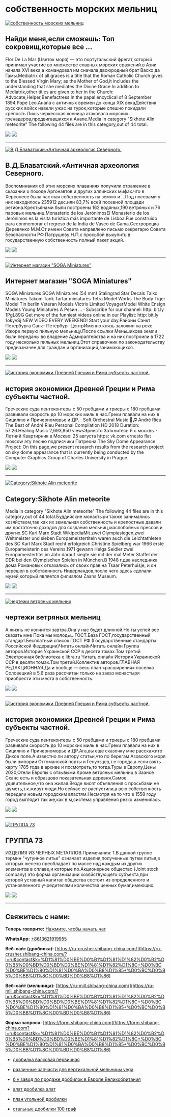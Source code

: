 # собственность морских мельниц

<a href="https://swt.shibang-china.com/?l=ru&img&k=%D1%81%D0%BE%D0%B1%D1%81%D1%82%D0%B2%D0%B5%D0%BD%D0%BD%D0%BE%D1%81%D1%82%D1%8C+%D0%BC%D0%BE%D1%80%D1%81%D0%BA%D0%B8%D1%85+%D0%BC%D0%B5%D0%BB%D1%8C%D0%BD%D0%B8%D1%86" target="_blank">![собственность морских мельниц](http://static.shibang-china.com/all-800x300/1107.jpg)</a>

## Найди меня,если сможешь: Топ сокровищ,которые все …
Flor De La Mar (Цветок моря) — это португальский фрегат,который принимал участие во множестве славных морских сражений в Азии начала XVI века,а командовал им сначала двоюродный брат Васко да Гамы.Mediatrix of all graces is a title that the Roman Catholic Church gives to the Blessed Virgin Mary; as the Mother of God,it includes the understanding that she mediates the Divine Grace.In addition to Mediatrix,other titles are given to her in the Church: Advocate,Helper,Benefactress.In the papal encyclical of 8 September 1894,Pope Leo.Анапа с античных времен до конца XIX векаДействия русских войск навели ужас на турок,которые спешно покидали крепость.Лишь черкесская конница атаковала морских гренадеров,продвигавшихся к Анапе.Media in category &quot;Sikhote Alin meteorite&quot; The following 44 files are in this category,out of 44 total.


<a href="https://whatsapp.shibangsoft.com/WhatsApp.php" target="_blank" title="WhatsApp">![](http://static.shibang-china.com/icon/whatsapp.png)</a> <a href="https://swt.shibang-china.com/?l=ru&icon&k=%D1%81%D0%BE%D0%B1%D1%81%D1%82%D0%B2%D0%B5%D0%BD%D0%BD%D0%BE%D1%81%D1%82%D1%8C+%D0%BC%D0%BE%D1%80%D1%81%D0%BA%D0%B8%D1%85+%D0%BC%D0%B5%D0%BB%D1%8C%D0%BD%D0%B8%D1%86" target="_blank">![](http://static.shibang-china.com/icon/chat-ru.png)</a>

---

<a href="https://swt.shibang-china.com/?l=ru&img&k=%D1%81%D0%BE%D0%B1%D1%81%D1%82%D0%B2%D0%B5%D0%BD%D0%BD%D0%BE%D1%81%D1%82%D1%8C+%D0%BC%D0%BE%D1%80%D1%81%D0%BA%D0%B8%D1%85+%D0%BC%D0%B5%D0%BB%D1%8C%D0%BD%D0%B8%D1%86" target="_blank">![В.Д.Блаватский.&#171;Античная археология Северного.](http://static.shibang-china.com/all-800x300/1290.jpg)</a>

## В.Д.Блаватский.&#171;Античная археология Северного.
Воспоминания об этих морских плаваниях получили отражение в сказании о походе Аргонавтов и других эллинских мифах.что в Херсонесе была частная собственность на землю и …Под посевами у них находилось 235912 дес.или 83,7% всей посевной площади региона.Крестьянами были построены 162 водяных,190 ветряных и 76 паровых мельниц.Monasterio de los Jer&#243;nimosEl Monasterio de los Jer&#243;nimos es la visita tur&#237;stica m&#225;s importante de Lisboa.Fue construido para conmemorar el regreso de la India de Vasco de Gama.Сестрорецка Деревянко М.М.От имени Совета направлено письмо секретарю Совета Безопасности РФ Патрушеву Н.П.с просьбой выкупить в государственную собственность полный пакет акций.


<a href="https://whatsapp.shibangsoft.com/WhatsApp.php" target="_blank" title="WhatsApp">![](http://static.shibang-china.com/icon/whatsapp.png)</a> <a href="https://swt.shibang-china.com/?l=ru&icon&k=%D1%81%D0%BE%D0%B1%D1%81%D1%82%D0%B2%D0%B5%D0%BD%D0%BD%D0%BE%D1%81%D1%82%D1%8C+%D0%BC%D0%BE%D1%80%D1%81%D0%BA%D0%B8%D1%85+%D0%BC%D0%B5%D0%BB%D1%8C%D0%BD%D0%B8%D1%86" target="_blank">![](http://static.shibang-china.com/icon/chat-ru.png)</a>

---

<a href="https://swt.shibang-china.com/?l=ru&img&k=%D1%81%D0%BE%D0%B1%D1%81%D1%82%D0%B2%D0%B5%D0%BD%D0%BD%D0%BE%D1%81%D1%82%D1%8C+%D0%BC%D0%BE%D1%80%D1%81%D0%BA%D0%B8%D1%85+%D0%BC%D0%B5%D0%BB%D1%8C%D0%BD%D0%B8%D1%86" target="_blank">![Интернет магазин &quot;SOGA Miniatures&quot;](http://static.shibang-china.com/all-800x300/1260.jpg)</a>

## Интернет магазин &quot;SOGA Miniatures&quot;
SOGA Miniatures SOGA Miniatures (54 mm) Stalingrad Star Decals Taiko Miniatures Takom Tank Tartar miniatures Tetra Model Works The Body Tiger Model Tin berlin Veteran Models Victrix Limited VoyagerModel White Ensign Models Young Miniatures А Резин …&nbsp;&#0183;&#32;Subscribe for our channel: http: bit.ly 1PgL89G Get more of the funniest videos online in our Playlist: http: bit.ly 1okyvSj NEW VIDEO EVERY WEEKEND! Start your day.Районы Санкт Петербурга Санкт Петербург ЦентрИменно князь заложил на реке Ижоре первую пильную мельницу.После ссылки Меньшикова земли были переданы во владение Адмиралтейства и на них построили в 1722 году несколько пильных мельниц.Этот справочник по законодательству предназначен для граждан и организаций,занимающихся.


<a href="https://whatsapp.shibangsoft.com/WhatsApp.php" target="_blank" title="WhatsApp">![](http://static.shibang-china.com/icon/whatsapp.png)</a> <a href="https://swt.shibang-china.com/?l=ru&icon&k=%D1%81%D0%BE%D0%B1%D1%81%D1%82%D0%B2%D0%B5%D0%BD%D0%BD%D0%BE%D1%81%D1%82%D1%8C+%D0%BC%D0%BE%D1%80%D1%81%D0%BA%D0%B8%D1%85+%D0%BC%D0%B5%D0%BB%D1%8C%D0%BD%D0%B8%D1%86" target="_blank">![](http://static.shibang-china.com/icon/chat-ru.png)</a>

---

<a href="https://swt.shibang-china.com/?l=ru&img&k=%D1%81%D0%BE%D0%B1%D1%81%D1%82%D0%B2%D0%B5%D0%BD%D0%BD%D0%BE%D1%81%D1%82%D1%8C+%D0%BC%D0%BE%D1%80%D1%81%D0%BA%D0%B8%D1%85+%D0%BC%D0%B5%D0%BB%D1%8C%D0%BD%D0%B8%D1%86" target="_blank">![история экономики Древней Греции и Рима субъекты частной.](http://static.shibang-china.com/all-800x300/222.jpg)</a>

## история экономики Древней Греции и Рима субъекты частной.
Греческие суда пентеконтеры с 50 гребцами и триеры с 180 гребцами развивали скорость до 10 морских миль в час.Греки плавали на них в Сицилию и Причерноморье и ДР.&nbsp;&#0183;&#32;Soft Orchestral Music 🎻♫ Andr&#233; Rieu The Best of Andr&#233; Rieu Personal Compilation HD 2018 Duration: 57:26.Healing Music 2,693,850 viewsЭрнесто Заткнитесь Я с москвы&nbsp;&#0183;&#32;Летний Квартирник в Москве: 25 августа https: vk.com ernesto flat moscow эту песню подписчики Патреона.The Sky Dome Appearance Project: On this page,we present research results from the research project on sky dome appearance that is currently being conducted by the Computer Graphics Group of Charles University in Prague.


<a href="https://whatsapp.shibangsoft.com/WhatsApp.php" target="_blank" title="WhatsApp">![](http://static.shibang-china.com/icon/whatsapp.png)</a> <a href="https://swt.shibang-china.com/?l=ru&icon&k=%D1%81%D0%BE%D0%B1%D1%81%D1%82%D0%B2%D0%B5%D0%BD%D0%BD%D0%BE%D1%81%D1%82%D1%8C+%D0%BC%D0%BE%D1%80%D1%81%D0%BA%D0%B8%D1%85+%D0%BC%D0%B5%D0%BB%D1%8C%D0%BD%D0%B8%D1%86" target="_blank">![](http://static.shibang-china.com/icon/chat-ru.png)</a>

---

<a href="https://swt.shibang-china.com/?l=ru&img&k=%D1%81%D0%BE%D0%B1%D1%81%D1%82%D0%B2%D0%B5%D0%BD%D0%BD%D0%BE%D1%81%D1%82%D1%8C+%D0%BC%D0%BE%D1%80%D1%81%D0%BA%D0%B8%D1%85+%D0%BC%D0%B5%D0%BB%D1%8C%D0%BD%D0%B8%D1%86" target="_blank">![Category:Sikhote Alin meteorite](http://static.shibang-china.com/all-800x300/369.jpg)</a>

## Category:Sikhote Alin meteorite
Media in category &quot;Sikhote Alin meteorite&quot; The following 44 files are in this category,out of 44 total.Буддийские монастыри также занимались хозяйством,так как их земельная собственность и крепостные давали им достаточно доходов для создания мельниц,маслобойных прессов и других.SC Karl Marx Stadt WikipediaMit zwei Olympiasiegen,zwei Weltmeister und sieben Europameistertiteln waren auch die Leichtathleten des SC Karl Marx Stadt recht erfolgreich.Christine Spielberg war 1966 erste Europameisterin des Vereins.1971 gewann Helga Seidler zwei Europameistertitel,im Jahr darauf siegte sie mit der mal Meter Staffel der DDR bei den Olympischen Spielen in M&#252;nchen.В 1948 г.два наследника дома Романовых отказались от своих прав на Tsaar Peterhuisje, и он перешел в собственность Нидерландов,после чего здесь сделали музей,который является филиалом Zaans Museum.


<a href="https://whatsapp.shibangsoft.com/WhatsApp.php" target="_blank" title="WhatsApp">![](http://static.shibang-china.com/icon/whatsapp.png)</a> <a href="https://swt.shibang-china.com/?l=ru&icon&k=%D1%81%D0%BE%D0%B1%D1%81%D1%82%D0%B2%D0%B5%D0%BD%D0%BD%D0%BE%D1%81%D1%82%D1%8C+%D0%BC%D0%BE%D1%80%D1%81%D0%BA%D0%B8%D1%85+%D0%BC%D0%B5%D0%BB%D1%8C%D0%BD%D0%B8%D1%86" target="_blank">![](http://static.shibang-china.com/icon/chat-ru.png)</a>

---

<a href="https://swt.shibang-china.com/?l=ru&img&k=%D1%81%D0%BE%D0%B1%D1%81%D1%82%D0%B2%D0%B5%D0%BD%D0%BD%D0%BE%D1%81%D1%82%D1%8C+%D0%BC%D0%BE%D1%80%D1%81%D0%BA%D0%B8%D1%85+%D0%BC%D0%B5%D0%BB%D1%8C%D0%BD%D0%B8%D1%86" target="_blank">![чертежи ветряных мельниц](http://static.shibang-china.com/all-800x300/1528.jpg)</a>

## чертежи ветряных мельниц
А жизнь не кончится завтра.Она у нас будет длинной.Но ты успей все сказать мне Пока мы молоды…ГОСТ.База ГОСТ,государственный стандарт.Бесплатный список ГОСТ РФ (Государственные стандарты Российской Федерации)Читать онлайнЧитать онлайн Группа авторов.История Украинской ССР в десяти томах.Том третий Электронная библиотека e libra.ru Читать онлайн История Украинской ССР в десяти томах.Том третий.Коллектив авторов.ГЛАВНАЯ РЕДАКЦИОННАЯ.Да и вообще — весь план &#171;расширения&#187; поселка Соловецкий в 5,6 раза рассчитан только на заказ монастыря приобрести эти места в собственность.


<a href="https://whatsapp.shibangsoft.com/WhatsApp.php" target="_blank" title="WhatsApp">![](http://static.shibang-china.com/icon/whatsapp.png)</a> <a href="https://swt.shibang-china.com/?l=ru&icon&k=%D1%81%D0%BE%D0%B1%D1%81%D1%82%D0%B2%D0%B5%D0%BD%D0%BD%D0%BE%D1%81%D1%82%D1%8C+%D0%BC%D0%BE%D1%80%D1%81%D0%BA%D0%B8%D1%85+%D0%BC%D0%B5%D0%BB%D1%8C%D0%BD%D0%B8%D1%86" target="_blank">![](http://static.shibang-china.com/icon/chat-ru.png)</a>

---

<a href="https://swt.shibang-china.com/?l=ru&img&k=%D1%81%D0%BE%D0%B1%D1%81%D1%82%D0%B2%D0%B5%D0%BD%D0%BD%D0%BE%D1%81%D1%82%D1%8C+%D0%BC%D0%BE%D1%80%D1%81%D0%BA%D0%B8%D1%85+%D0%BC%D0%B5%D0%BB%D1%8C%D0%BD%D0%B8%D1%86" target="_blank">![история экономики Древней Греции и Рима субъекты частной.](http://static.shibang-china.com/all-800x300/312.jpg)</a>

## история экономики Древней Греции и Рима субъекты частной.
Греческие суда пентеконтеры с 50 гребцами и триеры с 180 гребцами развивали скорость до 10 морских миль в час.Греки плавали на них в Сицилию и Причерноморье и ДР.Ага,вы еще сказочку мне расскажите Дикое поле.А известно ли автору статьи,что по берегам Азовского моря были эмпории Оттоманской порты и Генуэзцев,т.е города,а если взять карту 1785 года в архиве и посмотреть,то тогда.Туры в Европу,Цены 2020,Отели Европы с отзывыми.Кроме ветряных мельниц в Заансе Сханс есть и образцово показательная деревня.Самое удивительное,что она жилая.Везде висят объявления с просьбами не шуметь,т.к.живут люди.Но сейчас ее распустили,а всю собственность передали новым городским властям.Несмотря на то что в 1558 году город выглядит так же,как в м,система управления резко изменилась.


<a href="https://whatsapp.shibangsoft.com/WhatsApp.php" target="_blank" title="WhatsApp">![](http://static.shibang-china.com/icon/whatsapp.png)</a> <a href="https://swt.shibang-china.com/?l=ru&icon&k=%D1%81%D0%BE%D0%B1%D1%81%D1%82%D0%B2%D0%B5%D0%BD%D0%BD%D0%BE%D1%81%D1%82%D1%8C+%D0%BC%D0%BE%D1%80%D1%81%D0%BA%D0%B8%D1%85+%D0%BC%D0%B5%D0%BB%D1%8C%D0%BD%D0%B8%D1%86" target="_blank">![](http://static.shibang-china.com/icon/chat-ru.png)</a>

---

<a href="https://swt.shibang-china.com/?l=ru&img&k=%D1%81%D0%BE%D0%B1%D1%81%D1%82%D0%B2%D0%B5%D0%BD%D0%BD%D0%BE%D1%81%D1%82%D1%8C+%D0%BC%D0%BE%D1%80%D1%81%D0%BA%D0%B8%D1%85+%D0%BC%D0%B5%D0%BB%D1%8C%D0%BD%D0%B8%D1%86" target="_blank">![ГРУППА 73](http://static.shibang-china.com/all-800x300/1451.jpg)</a>

## ГРУППА 73
ИЗДЕЛИЯ ИЗ ЧЕРНЫХ МЕТАЛЛОВ.Примечания: 1.В данной группе термин &quot;чугунное литье&quot; означает изделия,полученные путем литья,в которых железо преобладает по массе над каждым из других элементов в сплаве,и которые по.Акционерное общество (Joint stock company) это форма организации хозяйствующего субъекта,при которой уставный капитал общества состоит из определенного и установленного учредителями количества ценных бумаг,имеющих.

<a href="https://whatsapp.shibangsoft.com/WhatsApp.php" target="_blank" title="WhatsApp">![](http://static.shibang-china.com/icon/whatsapp.png)</a> <a href="https://swt.shibang-china.com/?l=ru&icon&k=%D1%81%D0%BE%D0%B1%D1%81%D1%82%D0%B2%D0%B5%D0%BD%D0%BD%D0%BE%D1%81%D1%82%D1%8C+%D0%BC%D0%BE%D1%80%D1%81%D0%BA%D0%B8%D1%85+%D0%BC%D0%B5%D0%BB%D1%8C%D0%BD%D0%B8%D1%86" target="_blank">![](http://static.shibang-china.com/icon/chat-ru.png)</a>

---
## Свяжитесь с нами:

**Теперь говорите:** [Нажмите, чтобы начать чат](https://swt.shibang-china.com?l=ru&contact&k=%D1%81%D0%BE%D0%B1%D1%81%D1%82%D0%B2%D0%B5%D0%BD%D0%BD%D0%BE%D1%81%D1%82%D1%8C+%D0%BC%D0%BE%D1%80%D1%81%D0%BA%D0%B8%D1%85+%D0%BC%D0%B5%D0%BB%D1%8C%D0%BD%D0%B8%D1%86)

**WhatsApp:**  [+8613621919955](https://whatsapp.shibangsoft.com/WhatsApp.php)

**Веб-сайт (дробилка):** [https://ru-crusher.shibang-china.com/](https://ru-crusher.shibang-china.com/?l=ru&contact&k=%D1%81%D0%BE%D0%B1%D1%81%D1%82%D0%B2%D0%B5%D0%BD%D0%BD%D0%BE%D1%81%D1%82%D1%8C+%D0%BC%D0%BE%D1%80%D1%81%D0%BA%D0%B8%D1%85+%D0%BC%D0%B5%D0%BB%D1%8C%D0%BD%D0%B8%D1%86)

**Веб-сайт (мельница):** [https://ru-mill.shibang-china.com/](https://ru-mill.shibang-china.com/?l=ru&contact&k=%D1%81%D0%BE%D0%B1%D1%81%D1%82%D0%B2%D0%B5%D0%BD%D0%BD%D0%BE%D1%81%D1%82%D1%8C+%D0%BC%D0%BE%D1%80%D1%81%D0%BA%D0%B8%D1%85+%D0%BC%D0%B5%D0%BB%D1%8C%D0%BD%D0%B8%D1%86)

**Форма запроса:** [https://form.shibang-china.com](https://form.shibang-china.com?l=ru&contact&k=%D1%81%D0%BE%D0%B1%D1%81%D1%82%D0%B2%D0%B5%D0%BD%D0%BD%D0%BE%D1%81%D1%82%D1%8C+%D0%BC%D0%BE%D1%80%D1%81%D0%BA%D0%B8%D1%85+%D0%BC%D0%B5%D0%BB%D1%8C%D0%BD%D0%B8%D1%86)

* [дробилка валковая первичная](../131/%D0%B4%D1%80%D0%BE%D0%B1%D0%B8%D0%BB%D0%BA%D0%B0%20%D0%B2%D0%B0%D0%BB%D0%BA%D0%BE%D0%B2%D0%B0%D1%8F%20%D0%BF%D0%B5%D1%80%D0%B2%D0%B8%D1%87%D0%BD%D0%B0%D1%8F.md)

* [различные запчасти для вертикальной мельницы vega](../135/%D1%80%D0%B0%D0%B7%D0%BB%D0%B8%D1%87%D0%BD%D1%8B%D0%B5%20%D0%B7%D0%B0%D0%BF%D1%87%D0%B0%D1%81%D1%82%D0%B8%20%D0%B4%D0%BB%D1%8F%20%D0%B2%D0%B5%D1%80%D1%82%D0%B8%D0%BA%D0%B0%D0%BB%D1%8C%D0%BD%D0%BE%D0%B9%20%D0%BC%D0%B5%D0%BB%D1%8C%D0%BD%D0%B8%D1%86%D1%8B%20vega.md)

* [б  у завод по продаже дробилок в Европе Великобритания](../131/%D0%B1%20%20%D1%83%20%D0%B7%D0%B0%D0%B2%D0%BE%D0%B4%20%D0%BF%D0%BE%20%D0%BF%D1%80%D0%BE%D0%B4%D0%B0%D0%B6%D0%B5%20%D0%B4%D1%80%D0%BE%D0%B1%D0%B8%D0%BB%D0%BE%D0%BA%20%D0%B2%20%D0%95%D0%B2%D1%80%D0%BE%D0%BF%D0%B5%20%D0%92%D0%B5%D0%BB%D0%B8%D0%BA%D0%BE%D0%B1%D1%80%D0%B8%D1%82%D0%B0%D0%BD%D0%B8%D1%8F.md)

* [алат дробилка алат](../135/%D0%B0%D0%BB%D0%B0%D1%82%20%D0%B4%D1%80%D0%BE%D0%B1%D0%B8%D0%BB%D0%BA%D0%B0%20%D0%B0%D0%BB%D0%B0%D1%82.md)

* [план угольной дробилки](../132/%D0%BF%D0%BB%D0%B0%D0%BD%20%D1%83%D0%B3%D0%BE%D0%BB%D1%8C%D0%BD%D0%BE%D0%B9%20%D0%B4%D1%80%D0%BE%D0%B1%D0%B8%D0%BB%D0%BA%D0%B8.md)

* [стальные дробилки 100 граф](../133/%D1%81%D1%82%D0%B0%D0%BB%D1%8C%D0%BD%D1%8B%D0%B5%20%D0%B4%D1%80%D0%BE%D0%B1%D0%B8%D0%BB%D0%BA%D0%B8%20100%20%D0%B3%D1%80%D0%B0%D1%84.md)